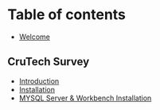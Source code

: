 # Table of contents

* [Welcome](README.md)

## CruTech Survey

* [Introduction](crutech-survey/introduction.md)
* [Installation](crutech-survey/installation.md)
* [MYSQL Server & Workbench Installation](crutech-survey/mysql-server-and-workbench-installation.md)

